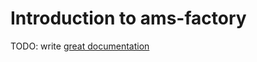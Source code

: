 # Introduction to ams-factory

TODO: write [great documentation](http://jacobian.org/writing/great-documentation/what-to-write/)
